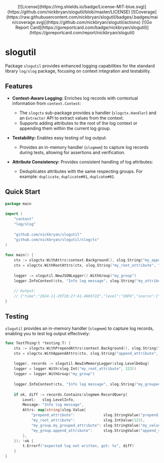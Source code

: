 <div align="center">
    [![License](https://img.shields.io/badge/License-MIT-blue.svg)](https://github.com/nickbryan/slogutil/blob/master/LICENSE)
    [![Coverage](https://raw.githubusercontent.com/nickbryan/slogutil/badges/.badges/main/coverage.svg)](https://github.com/nickbryan/slogutil/actions)
    [![Go Report Card](https://goreportcard.com/badge/nickbryan/slogutil)](https://goreportcard.com/report/nickbryan/slogutil)
</div>

# slogutil
Package `slogutil` provides enhanced logging capabilities for the standard library `log/slog` package, focusing on
context integration and testability.

## Features
* **Context-Aware Logging:**  Enriches log records with contextual information from `context.Context`:
    * The `slogctx` sub-package provides a handler (`slogctx.Handler`) and an `Extractor` API to extract values from the context.
    * Supports adding attributes to the root of the log context or appending them within the current log group.

* **Testability:** Enables easy testing of log output:
    * Provides an in-memory handler (`slogmem`) to capture log records during tests, allowing for assertions and verification.

* **Attribute Consistency:** Provides consistent handling of log attributes:
    * Deduplicates attributes with the same respecting groups. For example: `duplicate`, `duplicate#01`, `duplcate#02`.

## Quick Start
```go
package main

import (
	"context"
	"log/slog"

	"github.com/nickbryan/slogutil"
	"github.com/nickbryan/slogutil/slogctx"
)

func main() {
	ctx := slogctx.WithAttrs(context.Background(), slog.String("my_appended_attribute", "my_appended_value"))
	ctx = slogctx.WithRootAttrs(ctx, slog.String("my_root_attribute", "my_root_value"))

	logger := slogutil.NewJSONLogger().WithGroup("my_group")
	logger.InfoContext(ctx, "Info log message", slog.String("my_attribute", "my_value"))

	// Output:
	// {"time":"2024-11-29T10:27:41.460372Z","level":"INFO","source":{"function":"main.main","file":main.go","line":16},"msg":"Info log message","my_root_attribute":"my_root_value","my_group":{"my_attribute":"my_value","my_appended_attribute":"my_appended_value"}}
}
```
## Testing
`slogutil` provides an in-memory handler (`slogmem`) to capture log records, enabling you to test log output effectively:

```go
func TestThing(t *testing.T) {
	ctx := slogctx.WithPrependAttrs(context.Background(), slog.String("prepend_attribute", "prepend_value"))
	ctx = slogctx.WithAppendAttrs(ctx, slog.String("append_attribute", "append_value"))

	logger, records := slogutil.NewInMemoryLogger(slog.LevelDebug)
	logger = logger.With(slog.Int("my_root_attribute", 123))
	logger = logger.WithGroup("my_group")

	logger.InfoContext(ctx, "Info log message", slog.String("my_grouped_attribute", "my_value"))

	if ok, diff := records.Contains(slogmem.RecordQuery{
		Level:   slog.LevelInfo,
		Message: "Info log message",
		Attrs: map[string]slog.Value{
			"prepend_attribute":             slog.StringValue("prepend_value"),
			"my_root_attribute":             slog.IntValue(123),
			"my_group.my_grouped_attribute": slog.StringValue("my_value"),
			"my_group.append_attribute":     slog.StringValue("append_value"),
		},
	}); !ok {
		t.Errorf("expected log not written, got: %s", diff)
	}
}
```

